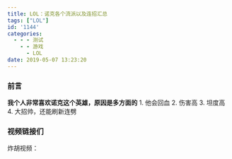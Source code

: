 ```yaml
---
title: LOL：诺克各个流派以及连招汇总
tags: ["LOL"]
id: '1144'
categories:
  - - - 测试
    - - 游戏
      - LOL
date: 2019-05-07 13:23:20
---
```


<meta name="referrer" content="no-referrer" />



### 前言

**我个人非常喜欢诺克这个英雄，原因是多方面的** 1. 他会回血 2. 伤害高 3. 坦度高 4. 大招帅，还能刷新连劈

### 视频链接们

炸胡视频：